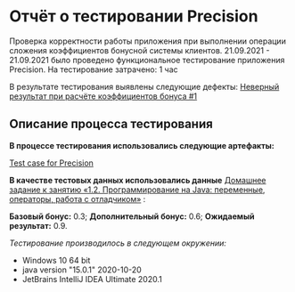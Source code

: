 Отчёт о тестировании Precision
========================
Проверка корректности работы приложения при выполнении операции сложения коэффициентов бонусной системы клиентов.
21.09.2021 - 21.09.2021 было проведено функциональное тестирование приложения Precision.
На тестирование затрачено: 1 час

В результате тестирования выявлены следующие дефекты:
[Неверный результат при расчёте коэффициентов бонуса #1
](https://github.com/Dovion/JavaQ2/issues/1)

Описание процесса тестирования
-------------------------
**В процессе тестирования использовались следующие артефакты:**

[Test case for Precision](https://docs.google.com/spreadsheets/d/1092amcklnUKE_B9j1bj_DIjNvznfn7t3PM6z-Ll6f08/edit?usp=sharing)


**В качестве тестовых данных использовались данные** [Домашнее задание к занятию «1.2. Программирование на Java: переменные, операторы, работа с отладчиком»](https://github.com/netology-code/javaqa-homeworks/tree/master/programming) :

**Базовый бонус:** 0.3; **Дополнительный бонус:** 0.6; **Ожидаемый результат:** 0.9.

_Тестирование производилось в следующем окружении:_

* Windows 10 64 bit
* java version "15.0.1" 2020-10-20
* JetBrains IntelliJ IDEA Ultimate 2020.1
